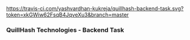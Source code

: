 https://travis-ci.com/yashvardhan-kukreja/quillhash-backend-task.svg?token=xkGWiw62FsqB4JqveXu3&branch=master

### QuillHash Technologies - Backend Task